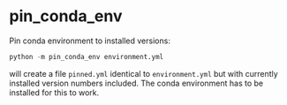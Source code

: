 # pin_conda_env

Pin conda environment to installed versions:
```python
python -m pin_conda_env environment.yml
```
will create a file `pinned.yml` identical to `environment.yml` but with currently installed version numbers included. The conda environment has to be installed for this to work.
